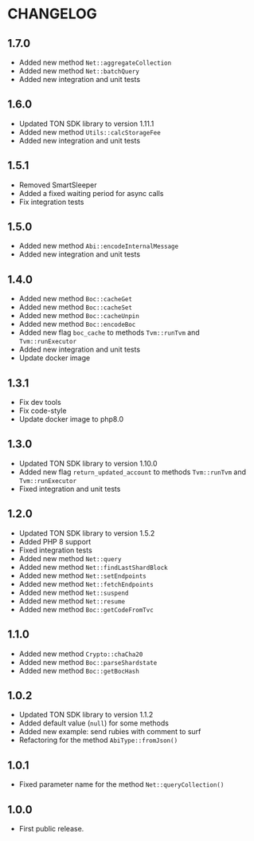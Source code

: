 CHANGELOG
=========

1.7.0
-----

* Added new method `Net::aggregateCollection`
* Added new method `Net::batchQuery`
* Added new integration and unit tests

1.6.0
-----

* Updated TON SDK library to version 1.11.1
* Added new method `Utils::calcStorageFee`
* Added new integration and unit tests

1.5.1
-----

* Removed SmartSleeper
* Added a fixed waiting period for async calls
* Fix integration tests

1.5.0
-----

* Added new method `Abi::encodeInternalMessage`
* Added new integration and unit tests

1.4.0
-----

* Added new method `Boc::cacheGet`
* Added new method `Boc::cacheSet`
* Added new method `Boc::cacheUnpin`
* Added new method `Boc::encodeBoc`
* Added new flag `boc_cache` to methods `Tvm::runTvm` and `Tvm::runExecutor`
* Added new integration and unit tests
* Update docker image

1.3.1
-----

* Fix dev tools
* Fix code-style
* Update docker image to php8.0

1.3.0
-----

* Updated TON SDK library to version 1.10.0
* Added new flag `return_updated_account` to methods `Tvm::runTvm` and `Tvm::runExecutor`
* Fixed integration and unit tests

1.2.0
-----

* Updated TON SDK library to version 1.5.2
* Added PHP 8 support
* Fixed integration tests
* Added new method `Net::query`
* Added new method `Net::findLastShardBlock`
* Added new method `Net::setEndpoints`
* Added new method `Net::fetchEndpoints`
* Added new method `Net::suspend`
* Added new method `Net::resume`
* Added new method `Boc::getCodeFromTvc`

1.1.0
-----

* Added new method `Crypto::chaCha20`
* Added new method `Boc::parseShardstate`
* Added new method `Boc::getBocHash`

1.0.2
-----

* Updated TON SDK library to version 1.1.2
* Added default value (`null`) for some methods
* Added new example: send rubies with comment to surf
* Refactoring for the method `AbiType::fromJson()`

1.0.1
-----

* Fixed parameter name for the method `Net::queryCollection()`

1.0.0
-----

* First public release.